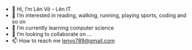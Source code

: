 - 👋 Hi, I’m Lên Võ - Lên IT
- 👀 I’m interested in reading, walking, running, playing sports, coding and so on
- 🌱 I’m currently learning computer science
- 💞️ I’m looking to collaborate on ...
- 📫 How to reach me lenvo789@gmail.com

<!---
LenVoIT is a ✨ special ✨ repository because its `README.md` (this file) appears on your GitHub profile.
You can click the Preview link to take a look at your changes.
--->
